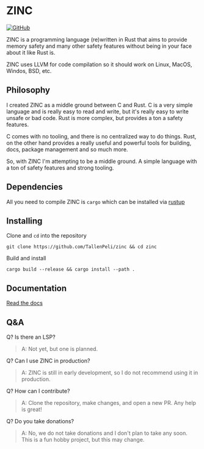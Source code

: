 # ZINC

[![GitHub](https://img.shields.io/github/license/Ananto30/cap-em)](/LICENSE)

ZINC is a programming language (re)written in Rust that aims to provide memory safety and many other safety features without being in your face about it like Rust is.

ZINC uses LLVM for code compilation so it should work on Linux, MacOS, Windos, BSD, etc.


## Philosophy

I created ZINC as a middle ground between C and Rust. C is a very simple language and is really easy to read and write, but it's really easy to write unsafe or bad code. Rust is more complex, but provides a ton a safety features.

C comes with no tooling, and there is no centralized way to do things. Rust, on the other hand provides a really useful and powerful tools for building, docs, package management and so much more.

So, with ZINC I'm attempting to be a middle ground. A simple language with a ton of safety features and strong tooling.

## Dependencies

All you need to compile ZINC is `cargo` which can be installed via [rustup](https://rustup.rs/)

## Installing

Clone and `cd` into the repository
```
git clone https://github.com/TallenPeli/zinc && cd zinc
```

Build and install
```
cargo build --release && cargo install --path .
```

## Documentation
[Read the docs](/docs/index.md)

## Q&A

Q? Is there an LSP?

> A: Not yet, but one is planned.

Q? Can I use ZINC in production?

> A: ZINC is still in early development, so I do not recommend using it in production.

Q? How can I contribute?

> A: Clone the repository, make changes, and open a new PR. Any help is great!

Q? Do you take donations?

> A: No, we do not take donations and I don't plan to take any soon. This is a fun hobby project, but this may change.


